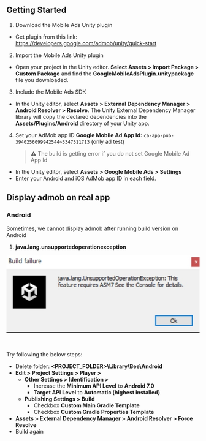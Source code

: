 ## Getting Started

1. Download the Mobile Ads Unity plugin

- Get plugin from this link: https://developers.google.com/admob/unity/quick-start

2. Import the Mobile Ads Unity plugin

- Open your project in the Unity editor. **Select Assets > Import Package > Custom Package** and find the **GoogleMobileAdsPlugin.unitypackage** file you downloaded.

3. Include the Mobile Ads SDK

- In the Unity editor, select **Assets > External Dependency Manager > Android Resolver > Resolve**. The Unity External Dependency Manager library will copy the declared dependencies into the **Assets/Plugins/Android** directory of your Unity app.

4. Set your AdMob app ID
   **Google Mobile Ad App Id:** `ca-app-pub-3940256099942544~3347511713` (only ad test)
   > ⚠️ The build is getting error if you do not set Google Mobile Ad App Id

- In the Unity editor, select **Assets > Google Mobile Ads > Settings**
- Enter your Android and iOS AdMob app ID in each field.

## Display admob on real app

### Android

Sometimes, we cannot display admob after running build version on Android
<br>

1. **java.lang.unsupportedoperationexception**

<kbd><img src="./img/java.lang.unsupportedoperationexception_1.jpg" alt="Click to see the source" /></kbd>

<br>

Try following the below steps:

- Delete folder: **<PROJECT_FOLDER>\Library\Bee\Android**
- **Edit > Project Settings > Player >**
  - **Other Settings > Identification >**
    - Increase the **Minimum API Level** to **Android 7.0**
    - **Target API Level** to **Automatic (highest installed)**
  - **Publishing Settings > Build**
    - Checkbox **Custom Main Gradle Template**
    - Checkbox **Custom Gradle Properties Template**
- **Assets > External Dependency Manager > Android Resolver > Force Resolve**
- Build again
